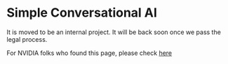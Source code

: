 # Simple Conversational AI

It is moved to be an internal project. It will be back soon once we pass the legal process.

For NVIDIA folks who found this page, please check [here](https://yagr.nvidia.com/saefsi/simple_conversational_ai)
